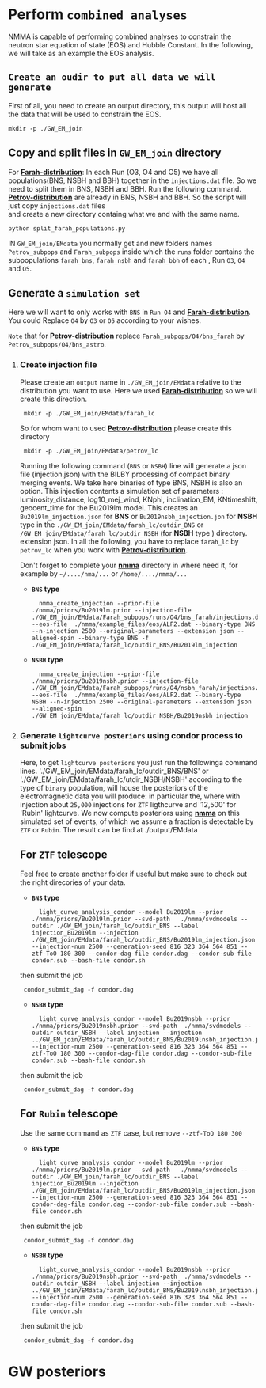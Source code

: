 # Perform `combined analyses`

NMMA is capable of performing combined analyses to constrain the neutron star equation of state (EOS) and Hubble Constant. In the following, we will take as an example the EOS analysis.

## **`Create an oudir to put all data we will generate`**

First of all, you need to create an output directory, this output will host all the data that will be used to constrain the EOS.

	mkdir -p ./GW_EM_join



## Copy and split files in `GW_EM_join` directory
 
For  **[Farah-distribution]**: In each Run (O3, O4 and O5) we have all populations(BNS, NSBH and BBH) together in the `injections.dat` file. So we need to split them in BNS, NSBH and BBH. Run the following command. 
**[Petrov-distribution]** are already in BNS, NSBH and BBH. So the script will just copy `injections.dat` files  
and create a new directory containg what we and with the same name.

	python split_farah_populations.py 
	
 IN `GW_EM_join/EMdata` you normally get and new folders names `Petrov_subpops` and `Farah_subpops` inside which the `runs` folder contains the subpopulations `farah_bns`, `farah_nsbh` and `farah_bbh` of each , Run `O3`, `O4` and `O5`.



## **Generate a `simulation set`**

Here we will want to only works with `BNS` in `Run O4` and **[Farah-distribution]**.
You could Replace `O4` by `O3` or `O5` according to your wishes.  

`Note` that for **[Petrov-distribution]** replace `Farah_subpops/O4/bns_farah` by `Petrov_subpops/O4/bns_astro`.


1. ###  **Create injection file**

	Please create an `output` name in `./GW_EM_join/EMdata` relative to the distribution you want to use. Here we used **[Farah-distribution]** so we will create this direction.

		mkdir -p ./GW_EM_join/EMdata/farah_lc

	So for whom want to used  **[Petrov-distribution]** please create this directory

		mkdir -p ./GW_EM_join/EMdata/petrov_lc 

	Running the following command  (`BNS` or `NSBH`) line will generate a json file (injection.json)  with the BILBY processing of compact binary merging events. We take here binaries of type BNS, NSBH is also an option. This injection contents a simulation set of parameters : luminosity_distance, log10_mej_wind, KNphi, inclination_EM, KNtimeshift, geocent_time for the Bu2019lm model. This creates an `Bu2019lm_injection.json` for **BNS**  or `Bu2019nsbh_injection.jon` for **NSBH** type in the `./GW_EM_join/EMdata/farah_lc/outdir_BNS` or `/GW_EM_join/EMdata/farah_lc/outdir_NSBH` (for **NSBH** type ) directory.
extension json. In all the following, you have to replace `farah_lc` by `petrov_lc` when you work with **[Petrov-distribution]**. 
	
	Don't forget to complete your **[nmma]** directory in where need it, for example by `~/..../nma/...` or `/home/..../nmma/...`

	* **`BNS` type**
			
			nmma_create_injection --prior-file ./nmma/priors/Bu2019lm.prior --injection-file ./GW_EM_join/EMdata/Farah_subpops/runs/O4/bns_farah/injections.dat --eos-file  ./nmma/example_files/eos/ALF2.dat --binary-type BNS --n-injection 2500 --original-parameters --extension json --aligned-spin --binary-type BNS -f ./GW_EM_join/EMdata/farah_lc/outdir_BNS/Bu2019lm_injection

	* **`NSBH` type**

			nmma_create_injection --prior-file ./nmma/priors/Bu2019nsbh.prior --injection-file ./GW_EM_join/EMdata/Farah_subpops/runs/O4/nsbh_farah/injections.dat --eos-file  ./nmma/example_files/eos/ALF2.dat --binary-type NSBH --n-injection 2500 --original-parameters --extension json --aligned-spin ./GW_EM_join/EMdata/farah_lc/outdir_NSBH/Bu2019nsbh_injection


2. ### **Generate `lightcurve posteriors` using condor process to submit jobs** 


	Here, to get `lightcurve posteriors`  you  just run the followinga command lines. './GW_EM_join/EMdata/farah_lc/outdir_BNS/BNS' or './GW_EM_join/EMdata/farah_lc/utdir_NSBH/NSBH' according to the type of `binary` population,  will house the posteriors of the electromagnetic data you will produce: in particular the, where with injection about `25,000` injections for `ZTF` ligthcurve and '12,500' for 'Rubin' lightcurve. We now compute posteriors using **[nmma]** on this simulated set of  events, of which we assume a fraction is detectable by `ZTF` or `Rubin`. The result can be find at  ./output/EMdata


	## **For `ZTF` telescope**

	Feel free to create another folder if useful but make sure  to check out the right direcories of your data.

	* **`BNS` type**

			light_curve_analysis_condor --model Bu2019lm --prior  ./nmma/priors/Bu2019lm.prior --svd-path   ./nmma/svdmodels --outdir ./GW_EM_join/farah_lc/outdir_BNS --label injection_Bu2019lm --injection ./GW_EM_join/EMdata/farah_lc/outdir_BNS/Bu2019lm_injection.json --injection-num 2500 --generation-seed 816 323 364 564 851 --ztf-ToO 180 300 --condor-dag-file condor.dag --condor-sub-file condor.sub --bash-file condor.sh

	then submit the job 

		condor_submit_dag -f condor.dag

	* **`NSBH` type**

			light_curve_analysis_condor --model Bu2019nsbh --prior ./nmma/priors/Bu2019nsbh.prior --svd-path  ./nmma/svdmodels --outdir outdir_NSBH --label injection --injection ../GW_EM_join/EMdata/farah_lc/outdir_BNS/Bu2019lnsbh_injection.json --injection-num 2500 --generation-seed 816 323 364 564 851 --ztf-ToO 180 300 --condor-dag-file condor.dag --condor-sub-file condor.sub --bash-file condor.sh
		
	then submit the job 

		condor_submit_dag -f condor.dag


	## **For `Rubin` telescope**

	Use the same command as `ZTF` case, but remove `--ztf-ToO 180 300`


	* **`BNS` type**

			light_curve_analysis_condor --model Bu2019lm --prior  ./nmma/priors/Bu2019lm.prior --svd-path   ./nmma/svdmodels --outdir ./GW_EM_join/farah_lc/outdir_BNS --label injection_Bu2019lm --injection ./GW_EM_join/EMdata/farah_lc/outdir_BNS/Bu2019lm_injection.json --injection-num 2500 --generation-seed 816 323 364 564 851 --condor-dag-file condor.dag --condor-sub-file condor.sub --bash-file condor.sh

	then submit the job 

		condor_submit_dag -f condor.dag

	* **`NSBH` type**

			light_curve_analysis_condor --model Bu2019nsbh --prior ./nmma/priors/Bu2019nsbh.prior --svd-path  ./nmma/svdmodels --outdir outdir_NSBH --label injection --injection ../GW_EM_join/EMdata/farah_lc/outdir_BNS/Bu2019lnsbh_injection.json --injection-num 2500 --generation-seed 816 323 364 564 851 --condor-dag-file condor.dag --condor-sub-file condor.sub --bash-file condor.sh	

	then submit the job 

		condor_submit_dag -f condor.dag
	

# GW posteriors
















[nmma]: https://github.com/nuclear-multimessenger-astronomy/nmma
[Farah-distribution]: https://doi.org/10.3847/1538-4357/ac5f03
[Petrov-distribution]: http://dx.doi.org/10.3847/1538-4357/ac366d
[Farah data]: https://zenodo.org/record/7026209

